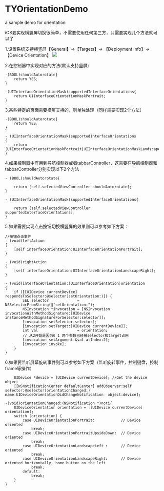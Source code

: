 # TYOrientationDemo
a sample demo for orientation

iOS要实现横竖屏切换很简单，不需要使用任何第三方，只需要实现几个方法就可以了

1.设置系统支持横竖屏【General】->【Targets】-> 【Deployment info】->【Device Orientation】
![](http://images2017.cnblogs.com/blog/950551/201708/950551-20170814163506256-1564213017.png)


2.在控制器中实现对应的方法(默认支持竖屏)

```
-(BOOL)shouldAutorotate{
    return YES;
}

-(UIInterfaceOrientationMask)supportedInterfaceOrientations{
    return UIInterfaceOrientationMaskPortrait;
}

```

3.某些特定的页面需要横屏支持的，则单独处理（同样需要实现2个方法）

```
-(BOOL)shouldAutorotate{
    return YES;
}

- (UIInterfaceOrientationMask)supportedInterfaceOrientations
{
    return (UIInterfaceOrientationMaskPortrait|UIInterfaceOrientationMaskLandscapeLeft|UIInterfaceOrientationMaskLandscapeRight);
}
```

4.如果控制器中有用到导航控制器或者tabbarController，这需要在导航控制器和tabbarController分别实现以下2个方法

```
- (BOOL)shouldAutorotate{
    
    return [self.selectedViewController shouldAutorotate];
}

- (UIInterfaceOrientationMask)supportedInterfaceOrientations{
    
    return [self.selectedViewController supportedInterfaceOrientations];
}

```
5.如果需要实现点击按钮切换横竖屏的效果则可以参考如下方案：

```
//按钮点击事件
- (void)leftAction
{
    [self interfaceOrientation:UIInterfaceOrientationPortrait];
}

- (void)rightAction
{
    [self interfaceOrientation:UIInterfaceOrientationLandscapeRight];
}

- (void)interfaceOrientation:(UIInterfaceOrientation)orientation
{
    if ([[UIDevice currentDevice] respondsToSelector:@selector(setOrientation:)]) {
        SEL selector             = NSSelectorFromString(@"setOrientation:");
        NSInvocation *invocation = [NSInvocation invocationWithMethodSignature:[UIDevice instanceMethodSignatureForSelector:selector]];
        [invocation setSelector:selector];
        [invocation setTarget:[UIDevice currentDevice]];
        int val                  = orientation;
        // 从2开始是因为0 1 两个参数已经被selector和target占用
        [invocation setArgument:&val atIndex:2];
        [invocation invoke];
    }
}
```

6.如果要监听屏幕旋转事件则可以参考如下方案（监听旋转事件，控制键盘，控制frame等操作）

```
    UIDevice *device = [UIDevice currentDevice]; //Get the device object
    [[NSNotificationCenter defaultCenter] addObserver:self selector:@selector(orientationChanged:) name:UIDeviceOrientationDidChangeNotification  object:device];

-(void)orientationChanged:(NSNotification *)noti{
    UIDeviceOrientation orientation = [[UIDevice currentDevice] orientation];
    switch (orientation) {
        case UIDeviceOrientationPortrait:            // Device oriented
            break;
        case UIDeviceOrientationPortraitUpsideDown:  // Device oriented
            break;
        case UIDeviceOrientationLandscapeLeft :      // Device oriented
            break;
        case UIDeviceOrientationLandscapeRight:      // Device oriented horizontally, home button on the left
            break;
        default:
            break;
    }
}

```
